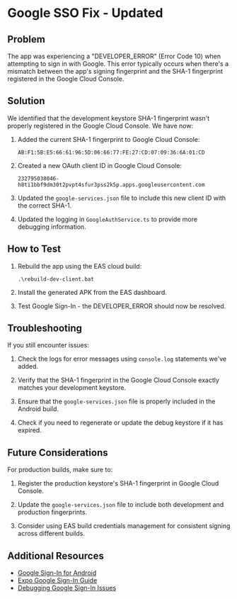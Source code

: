 # Google SSO Fix - Updated

## Problem
The app was experiencing a "DEVELOPER_ERROR" (Error Code 10) when attempting to sign in with Google. This error typically occurs when there's a mismatch between the app's signing fingerprint and the SHA-1 fingerprint registered in the Google Cloud Console.

## Solution
We identified that the development keystore SHA-1 fingerprint wasn't properly registered in the Google Cloud Console. We have now:

1. Added the current SHA-1 fingerprint to Google Cloud Console:
   ```
   AB:F1:5B:E5:66:61:96:5D:06:66:77:FE:27:CD:07:09:36:6A:01:CD
   ```

2. Created a new OAuth client ID in Google Cloud Console:
   ```
   232795038046-h8ti1bbf9dm30t2pvpt4sfur3pss2k5p.apps.googleusercontent.com
   ```

3. Updated the `google-services.json` file to include this new client ID with the correct SHA-1.

4. Updated the logging in `GoogleAuthService.ts` to provide more debugging information.

## How to Test
1. Rebuild the app using the EAS cloud build:
   ```
   .\rebuild-dev-client.bat
   ```

2. Install the generated APK from the EAS dashboard.

3. Test Google Sign-In - the DEVELOPER_ERROR should now be resolved.

## Troubleshooting
If you still encounter issues:

1. Check the logs for error messages using `console.log` statements we've added.

2. Verify that the SHA-1 fingerprint in the Google Cloud Console exactly matches your development keystore.

3. Ensure that the `google-services.json` file is properly included in the Android build.

4. Check if you need to regenerate or update the debug keystore if it has expired.

## Future Considerations
For production builds, make sure to:

1. Register the production keystore's SHA-1 fingerprint in Google Cloud Console.

2. Update the `google-services.json` file to include both development and production fingerprints.

3. Consider using EAS build credentials management for consistent signing across different builds.

## Additional Resources
- [Google Sign-In for Android](https://developers.google.com/identity/sign-in/android/start-integrating)
- [Expo Google Sign-In Guide](https://docs.expo.dev/guides/authentication/#google)
- [Debugging Google Sign-In Issues](https://developers.google.com/identity/sign-in/android/troubleshooting) 